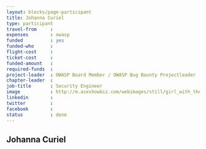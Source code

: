 ```yaml
---
layout: blocks/page-participant
title: Johanna Curiel
type: participant
travel-from     :
expenses        : owasp
funded          : yes
funded-who      :
flight-cost     : 
ticket-cost     : 
funded-amount   : 
required-funds  : 
project-leader  : OWASP Board Member / OWASP Bug Bounty Projectleader
chapter-leader  :
job-title       : Security Engineer
image           : http://m.aceshowbiz.com/webimages/still/girl_with_the_dragon_tattoo08.jpg
linkedin        :
twitter         :
facebook        :
status          : done
---
```


## Johanna Curiel

<!-- put more details about participant here -->
